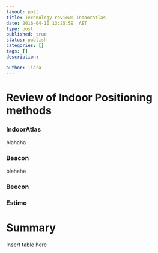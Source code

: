 ```yaml
---
layout: post
title: Technology review: Indooratlas  
date: 2016-04-10 13:25:59  AET
type: post
published: true
status: publish
categories: []
tags: []
description: 

author: Tiara 
---
```

# Review of Indoor Positioning methods


###   IndoorAtlas   

blahaha

###   Beacon

blahaha 


###   Beecon


###   Estimo 


# Summary 

Insert table here 



